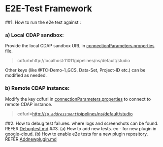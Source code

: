 # E2E-Test Framework

##1. How to run the e2e test against :

### a) Local CDAP sandbox:

Provide the local CDAP sandbox URL in [connectionParameters.properties](src/main/resources/connectionParameters.properties) file.
>cdfurl=http://localhost:11011/pipelines/ns/default/studio

Other keys (like @TC-Demo-1_GCS, Data-Set, Project-ID etc.) can be modified as needed. <br>

### b) Remote CDAP instance:

Modify the key cdfurl in [connectionParameters.properties](src/main/resources/connectionParameters.properties) to connect to remote CDAP instance.
>cdfurl=[http://*`ip address`*:*`port`*/pipelines/ns/default/studio]()

##2. How to debug test failures. where logs and screenshots can be found. REFER [Debugtest.md](Debugtest.md)
##3. (a) How to add new tests. ex - for new plugin in google-cloud. (b) How to enable e2e tests for a new plugin repository. REFER [Addnewplugin.md](Addnewplugin.md)